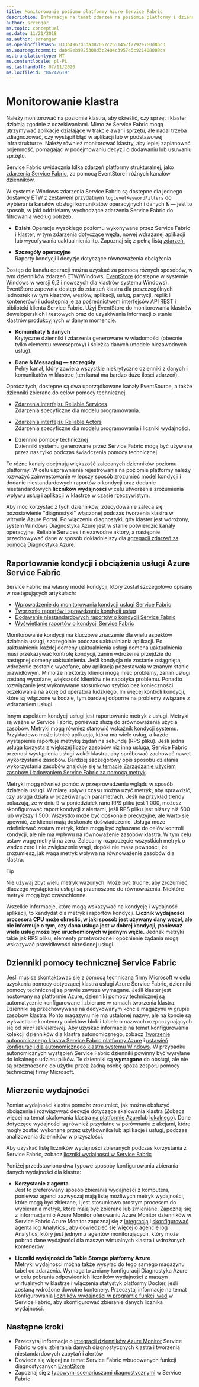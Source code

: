 ```yaml
---
title: Monitorowanie poziomu platformy Azure Service Fabric
description: Informacje na temat zdarzeń na poziomie platformy i dzienników używanych do monitorowania i diagnozowania klastrów Service Fabric platformy Azure.
author: srrengar
ms.topic: conceptual
ms.date: 11/21/2018
ms.author: srrengar
ms.openlocfilehash: 033b4967d3da382057c2651457f7792e760d8bc3
ms.sourcegitcommit: dabd9eb9925308d3c2404c3957e5c921408089da
ms.translationtype: MT
ms.contentlocale: pl-PL
ms.lasthandoff: 07/11/2020
ms.locfileid: "86247619"
---
```

# <a name="monitoring-the-cluster"></a>Monitorowanie klastra

Należy monitorować na poziomie klastra, aby określić, czy sprzęt i klaster działają zgodnie z oczekiwaniami. Mimo że Service Fabric mogą utrzymywać aplikacje działające w trakcie awarii sprzętu, ale nadal trzeba zdiagnozować, czy wystąpił błąd w aplikacji lub w podstawowej infrastrukturze. Należy również monitorować klastry, aby lepiej zaplanować pojemność, pomagając w podejmowaniu decyzji o dodawaniu lub usuwaniu sprzętu.

Service Fabric uwidacznia kilka zdarzeń platformy strukturalnej, jako [zdarzenia Service Fabric](service-fabric-diagnostics-events.md), za pomocą EventStore i różnych kanałów dzienników. 

W systemie Windows zdarzenia Service Fabric są dostępne dla jednego dostawcy ETW z zestawem przydatnym `logLevelKeywordFilters` do wybierania kanałów obsługi komunikatów operacyjnych i danych & — jest to sposób, w jaki oddzielamy wychodzące zdarzenia Service Fabric do filtrowania według potrzeb.

* **Działa** Operacje wysokiego poziomu wykonywane przez Service Fabric i klaster, w tym zdarzenia dotyczące węzła, nowej wdrażanej aplikacji lub wycofywania uaktualnienia itp. Zapoznaj się z pełną listą [zdarzeń.](service-fabric-diagnostics-event-generation-operational.md)  

* **Szczegóły operacyjne**  
Raporty kondycji i decyzje dotyczące równoważenia obciążenia.

Dostęp do kanału operacji można uzyskać za pomocą różnych sposobów, w tym dzienników zdarzeń ETW/Windows, [EventStore](service-fabric-diagnostics-eventstore.md) (dostępne w systemie Windows w wersji 6,2 i nowszych dla klastrów systemu Windows). EventStore zapewnia dostęp do zdarzeń klastra dla poszczególnych jednostek (w tym klastrów, węzłów, aplikacji, usług, partycji, replik i kontenerów) i udostępnia je za pośrednictwem interfejsów API REST i biblioteki klienta Service Fabric. Użyj EventStore do monitorowania klastrów deweloperskich i testowych oraz do uzyskiwania informacji o stanie klastrów produkcyjnych w danym momencie.

* **Komunikaty & danych**  
Krytyczne dzienniki i zdarzenia generowane w wiadomości (obecnie tylko elementu reverseproxy) i ścieżka danych (modele niezawodnych usług).

* **Dane & Messaging — szczegóły**  
Pełny kanał, który zawiera wszystkie niekrytyczne dzienniki z danych i komunikatów w klastrze (ten kanał ma bardzo duże ilości zdarzeń).

Oprócz tych, dostępne są dwa uporządkowane kanały EventSource, a także dzienniki zbierane do celów pomocy technicznej.

* [Zdarzenia interfejsu Reliable Services](service-fabric-reliable-services-diagnostics.md)  
Zdarzenia specyficzne dla modelu programowania.

* [Zdarzenia interfejsu Reliable Actors](service-fabric-reliable-actors-diagnostics.md)  
Zdarzenia specyficzne dla modelu programowania i liczniki wydajności.

* Dzienniki pomocy technicznej  
Dzienniki systemu generowane przez Service Fabric mogą być używane przez nas tylko podczas świadczenia pomocy technicznej.

Te różne kanały obejmują większość zalecanych dzienników poziomu platformy. W celu usprawnienia rejestrowania na poziomie platformy należy rozważyć zainwestowanie w lepszy sposób zrozumieć model kondycji i dodanie niestandardowych raportów o kondycji oraz dodanie niestandardowych **liczników wydajności** w celu utworzenia zrozumienia wpływu usług i aplikacji w klastrze w czasie rzeczywistym.

Aby móc korzystać z tych dzienników, zdecydowanie zaleca się pozostawienie "diagnostyki" włączonej podczas tworzenia klastra w witrynie Azure Portal. Po włączeniu diagnostyki, gdy klaster jest wdrożony, system Windows Diagnostyka Azure jest w stanie potwierdzić kanały operacyjne, Reliable Services i niezawodne aktory, a następnie przechowywać dane w sposób dokładniejszy dla [agregacji zdarzeń za pomocą Diagnostyka Azure](service-fabric-diagnostics-event-aggregation-wad.md).

## <a name="azure-service-fabric-health-and-load-reporting"></a>Raportowanie kondycji i obciążenia usługi Azure Service Fabric

Service Fabric ma własny model kondycji, który został szczegółowo opisany w następujących artykułach:

- [Wprowadzenie do monitorowania kondycji usługi Service Fabric](service-fabric-health-introduction.md)
- [Tworzenie raportów i sprawdzanie kondycji usług](service-fabric-diagnostics-how-to-report-and-check-service-health.md)
- [Dodawanie niestandardowych raportów o kondycji Service Fabric](service-fabric-report-health.md)
- [Wyświetlanie raportów o kondycji Service Fabric](service-fabric-view-entities-aggregated-health.md)

Monitorowanie kondycji ma kluczowe znaczenie dla wielu aspektów działania usługi, szczególnie podczas uaktualniania aplikacji. Po uaktualnieniu każdej domeny uaktualnienia usługi domena uaktualnienia musi przekazywać kontrolę kondycji, zanim wdrożenie przejdzie do następnej domeny uaktualnienia. Jeśli kondycja nie zostanie osiągnięta, wdrożenie zostanie wycofane, aby aplikacja pozostawała w znanym stanie prawidłowym. Mimo że niektórzy klienci mogą mieć problemy, zanim usługi zostaną wycofane, większość klientów nie napotyka problemu. Ponadto rozwiązanie jest wykonywane stosunkowo szybko bez konieczności oczekiwania na akcję od operatora ludzkiego. Im więcej kontroli kondycji, które są włączone w kodzie, tym bardziej odporne na problemy związane z wdrażaniem usługi.

Innym aspektem kondycji usługi jest raportowanie metryk z usługi. Metryki są ważne w Service Fabric, ponieważ służą do zrównoważenia użycia zasobów. Metryki mogą również stanowić wskaźnik kondycji systemu. Przykładowo może istnieć aplikacja, która ma wiele usług, a każde wystąpienie raportuje metrykę żądań na sekundę (RPS pliku). Jeśli jedna usługa korzysta z większej liczby zasobów niż inna usługa, Service Fabric przenosi wystąpienia usługi wokół klastra, aby spróbować zachować nawet wykorzystanie zasobów. Bardziej szczegółowy opis sposobu działania wykorzystania zasobów znajduje się [w temacie Zarządzanie użyciem zasobów i ładowaniem Service Fabric za pomocą metryk](service-fabric-cluster-resource-manager-metrics.md).

Metryki mogą również pomóc w przeprowadzeniu wglądu w sposób działania usługi. W miarę upływu czasu można użyć metryk, aby sprawdzić, czy usługa działa w oczekiwanych parametrach. Jeśli na przykład trendy pokazują, że w dniu 9 w poniedziałek rano RPS pliku jest 1 000, możesz skonfigurować raport kondycji z alertami, jeśli RPS pliku jest niższy niż 500 lub wyższy 1 500. Wszystko może być doskonale precyzyjne, ale warto się upewnić, że klienci mają doskonałe doświadczenie. Usługa może zdefiniować zestaw metryk, które mogą być zgłaszane do celów kontroli kondycji, ale nie ma wpływu na równoważenie zasobów klastra. W tym celu ustaw wagę metryki na zero. Zalecamy rozpoczęcie wszystkich metryk o wadze zero i nie zwiększenie wagi, dopóki nie masz pewności, że zrozumiesz, jak waga metryk wpływa na równoważenie zasobów dla klastra.

> [!TIP]
> Nie używaj zbyt wielu metryk ważonych. Może być trudne, aby zrozumieć, dlaczego wystąpienia usługi są przenoszone do równoważenia. Niektóre metryki mogą być czasochłonne.

Wszelkie informacje, które mogą wskazywać na kondycję i wydajność aplikacji, to kandydat dla metryk i raportów kondycji. **Licznik wydajności procesora CPU może określić, w jaki sposób jest używany dany węzeł, ale nie informuje o tym, czy dana usługa jest w dobrej kondycji, ponieważ wiele usług może być uruchomionych w jednym węźle.** Jednak metryki takie jak RPS pliku, elementy przetworzone i opóźnienie żądania mogą wskazywać prawidłowość określonej usługi.

## <a name="service-fabric-support-logs"></a>Dzienniki pomocy technicznej Service Fabric

Jeśli musisz skontaktować się z pomocą techniczną firmy Microsoft w celu uzyskania pomocy dotyczącej klastra usługi Azure Service Fabric, dzienniki pomocy technicznej są prawie zawsze wymagane. Jeśli klaster jest hostowany na platformie Azure, dzienniki pomocy technicznej są automatycznie konfigurowane i zbierane w ramach tworzenia klastra. Dzienniki są przechowywane na dedykowanym koncie magazynu w grupie zasobów klastra. Konto magazynu nie ma ustalonej nazwy, ale na koncie są wyświetlane kontenery obiektów blob i tabele o nazwach rozpoczynających się od *sieci szkieletowej*. Aby uzyskać informacje na temat konfigurowania kolekcji dzienników dla klastra autonomicznego, zobacz [Tworzenie autonomicznego klastra Service Fabric platformy Azure](service-fabric-cluster-creation-for-windows-server.md) i [ustawień konfiguracji dla autonomicznego klastra systemu Windows](service-fabric-cluster-manifest.md). W przypadku autonomicznych wystąpień Service Fabric dzienniki powinny być wysyłane do lokalnego udziału plików. Te dzienniki są **wymagane** do obsługi, ale nie są przeznaczone do użytku przez żadną osobę spoza zespołu pomocy technicznej firmy Microsoft.

## <a name="measuring-performance"></a>Mierzenie wydajności

Pomiar wydajności klastra pomoże zrozumieć, jak można obsłużyć obciążenia i rozwiązywać decyzje dotyczące skalowania klastra (Zobacz więcej na temat skalowania klastra [na platformie Azure](service-fabric-cluster-scale-in-out.md)lub [lokalnego](service-fabric-cluster-windows-server-add-remove-nodes.md)). Dane dotyczące wydajności są również przydatne w porównaniu z akcjami, które mogły zostać wykonane przez użytkownika lub aplikacje i usługi, podczas analizowania dzienników w przyszłości. 

Aby uzyskać listę liczników wydajności zbieranych podczas korzystania z Service Fabric, zobacz [liczniki wydajności w Service Fabric](service-fabric-diagnostics-event-generation-perf.md)

Poniżej przedstawiono dwa typowe sposoby konfigurowania zbierania danych wydajności dla klastra:

* **Korzystanie z agenta**  
Jest to preferowany sposób zbierania wydajności z komputera, ponieważ agenci zazwyczaj mają listę możliwych metryk wydajności, które mogą być zbierane, i jest stosunkowo prostym procesem do wybierania metryk, które mają być zbierane lub zmieniane. Zapoznaj się z informacjami o Azure Monitor oferowaniu Azure Monitor dzienników w Service Fabric Azure Monitor zapoznaj się z [integracją](service-fabric-diagnostics-event-analysis-oms.md) i [skonfigurować agenta log Analytics](../azure-monitor/platform/agent-windows.md) , aby dowiedzieć się więcej o agencie log Analytics, który jest jednym z agentów monitorujących, który może pobrać dane wydajności dla maszyn wirtualnych klastra i wdrożonych kontenerów.

* **Liczniki wydajności do Table Storage platformy Azure**  
Metryki wydajności można także wysyłać do tego samego magazynu tabel co zdarzenia. Wymaga to zmiany konfiguracji Diagnostyka Azure w celu pobrania odpowiednich liczników wydajności z maszyn wirtualnych w klastrze i włączenia statystyk platformy Docker, jeśli zostaną wdrożone dowolne kontenery. Przeczytaj informacje na temat konfigurowania [liczników wydajności w programie funkcji wad](service-fabric-diagnostics-event-aggregation-wad.md) w Service Fabric, aby skonfigurować zbieranie danych licznika wydajności.

## <a name="next-steps"></a>Następne kroki

* Przeczytaj informacje o [integracji dzienników Azure Monitor](service-fabric-diagnostics-event-analysis-oms.md) Service Fabric w celu zbierania danych diagnostycznych klastra i tworzenia niestandardowych zapytań i alertów
* Dowiedz się więcej na temat Service Fabric wbudowanych funkcji diagnostycznych [EventStore](service-fabric-diagnostics-eventstore.md)
* Zapoznaj się z [typowymi scenariuszami diagnostycznymi](service-fabric-diagnostics-common-scenarios.md) w Service Fabric
